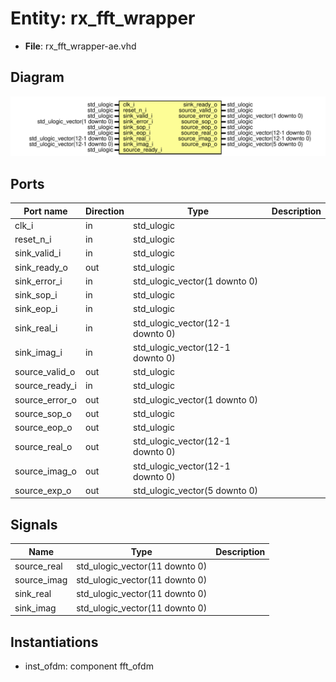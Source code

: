 # Entity: rx_fft_wrapper 

- **File**: rx_fft_wrapper-ae.vhd
## Diagram

![Diagram](rx_fft_wrapper-ae.svg "Diagram")
## Ports

| Port name      | Direction | Type                             | Description |
| -------------- | --------- | -------------------------------- | ----------- |
| clk_i          | in        | std_ulogic                       |             |
| reset_n_i      | in        | std_ulogic                       |             |
| sink_valid_i   | in        | std_ulogic                       |             |
| sink_ready_o   | out       | std_ulogic                       |             |
| sink_error_i   | in        | std_ulogic_vector(1 downto 0)    |             |
| sink_sop_i     | in        | std_ulogic                       |             |
| sink_eop_i     | in        | std_ulogic                       |             |
| sink_real_i    | in        | std_ulogic_vector(12-1 downto 0) |             |
| sink_imag_i    | in        | std_ulogic_vector(12-1 downto 0) |             |
| source_valid_o | out       | std_ulogic                       |             |
| source_ready_i | in        | std_ulogic                       |             |
| source_error_o | out       | std_ulogic_vector(1 downto 0)    |             |
| source_sop_o   | out       | std_ulogic                       |             |
| source_eop_o   | out       | std_ulogic                       |             |
| source_real_o  | out       | std_ulogic_vector(12-1 downto 0) |             |
| source_imag_o  | out       | std_ulogic_vector(12-1 downto 0) |             |
| source_exp_o   | out       | std_ulogic_vector(5 downto 0)    |             |
## Signals

| Name        | Type                           | Description |
| ----------- | ------------------------------ | ----------- |
| source_real | std_ulogic_vector(11 downto 0) |             |
| source_imag | std_ulogic_vector(11 downto 0) |             |
| sink_real   | std_ulogic_vector(11 downto 0) |             |
| sink_imag   | std_ulogic_vector(11 downto 0) |             |
## Instantiations

- inst_ofdm: component fft_ofdm
